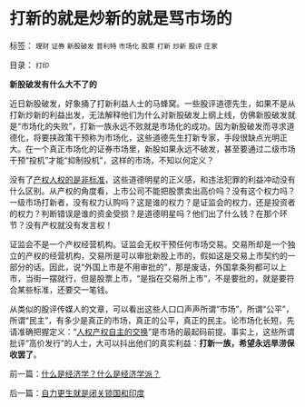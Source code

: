 # 打新的就是炒新的就是骂市场的

标签： `理财` `证券` `新股破发` `普利特` `市场化` `股票` `打新` `炒新` `股评` `庄家` 

目录： `打印`

**新股破发有什么大不了的**

近日新股破发，好象捅了打新利益人士的马蜂窝。一些股评道德先生，如果不是从打新炒新的利益出发，无法解释他们为什么对新股破发上纲上线，仿佛新股破发就是“市场化的失败”，打新一族永远不败就是市场化的成功。因为新股破发而寻求道德化，将要挟政策干预称为市场化，这些道德先生打新专家，手段很缺点光明正大。在一个真正市场化的证券市场里，新股如果永远不破发，甚至要通过二级市场干预“投机”才能“抑制投机”，这样的市场，不知以何定义？

没有了[产权人权的是非标准](../../../2009/11/14/正义感也可以变得非常可怕.md)，这些道德明星的正义感，和违法犯罪的利益冲动没有什么区别。从产权的角度看，上市公司不能把股票卖出高价吗？没有这个权力吗？一级市场打新者，没有权力认购吗？这是谁的权力？是证监会的权力，还是投资者的权力？判断错误是谁的资金受损？是道德明星吗？他们出了什么钱？在那个环节？没有产权就没有发言权！

证监会不是一个产权经营机构。证监会无权干预任何市场交易。交易所却是一个独立的产权的经营机构，交易所是可以审批新股上市的，假如这是交易上市契约的一部分的话。因此，说“外国上市是不用审批的”，那是废话，外国拿条狗都可以上市，当街一摆就行，但是股票上市，“是指在交易所上市”，不是要批的，就是要符合某些标准，还要交一笔钱。

从类似的股评传媒人的文章，可以看出这些人口口声声所谓“市场”，所谓“公平”，所谓“民主”，有多少是真正的市场，真正的公平，真正的民主。论市场化长短，先请准确把握定义：“[人权产权自主的交换](../../../2009/2/5/市场经济的自由交换原则不容争辩.md)”是市场的最起码前提。事实上，这些所谓批评“高价发行”的人士，大可以抖出他们的真实利益：**打新一族，希望永远旱涝保收罢了**。

前一篇：[什么是经济学？什么是经济学派？](../../../2009/12/24/什么是经济学？什么是经济学派？.md)

后一篇：[自力更生就是闭关锁国和印度](../../../2009/12/25/自力更生就是闭关锁国和印度.md)